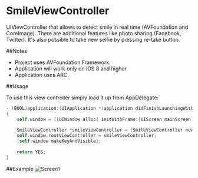 SmileViewController
===================================

UIViewController that allows to detect smile in real time (AVFoundation and CoreImage). There are additional features like photo sharing (Facebook, Twitter). It's also possible to take new selfie by pressing re-take button.

##Notes
- Project uses AVFoundation Framework.
- Application will work only on iOS 8 and higher. 
- Application uses ARC.

##Usage

To use this view controller simply load it up from AppDelegate:
```objective-c
- (BOOL)application:(UIApplication *)application didFinishLaunchingWithOptions:(NSDictionary *)launchOptions
{
    self.window = [[UIWindow alloc] initWithFrame:[UIScreen mainScreen].bounds];
    
    SmileViewController *smileViewController = [SmileViewController new];
    self.window.rootViewController = smileViewController;
    [self.window makeKeyAndVisible];
    
    return YES;
}
```
##Example
![Screen1](https://raw.githubusercontent.com/MaximAlien/SmileViewController/master/resources/example.png)
